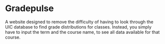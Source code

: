 # Gradepulse

A website designed to remove the difficulty of having to look through the UIC database to find grade distributions for classes. Instead, you simply have to input the term and the course name, to see all data available for that course.
